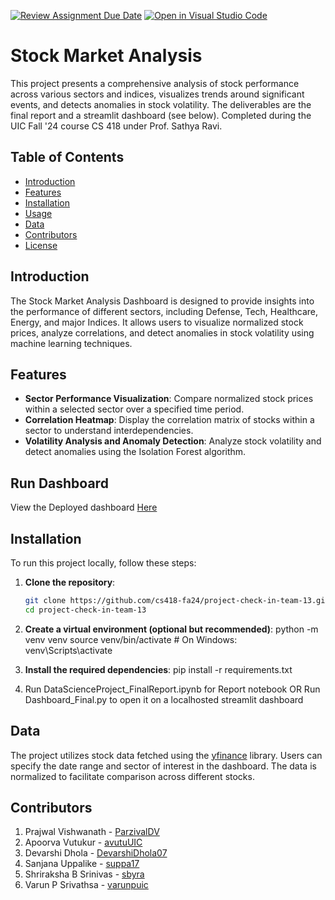 [![Review Assignment Due Date](https://classroom.github.com/assets/deadline-readme-button-22041afd0340ce965d47ae6ef1cefeee28c7c493a6346c4f15d667ab976d596c.svg)](https://classroom.github.com/a/QOtgW9iu)
[![Open in Visual Studio Code](https://classroom.github.com/assets/open-in-vscode-2e0aaae1b6195c2367325f4f02e2d04e9abb55f0b24a779b69b11b9e10269abc.svg)](https://classroom.github.com/online_ide?assignment_repo_id=16397669&assignment_repo_type=AssignmentRepo)

# Stock Market Analysis 

This project presents a comprehensive analysis of stock performance across various sectors and indices, visualizes trends around significant events, and detects anomalies in stock volatility. The deliverables are the final report and a streamlit dashboard (see below). Completed during the UIC Fall '24 course CS 418 under Prof. Sathya Ravi. 

## Table of Contents

- [Introduction](#introduction)
- [Features](#features)
- [Installation](#installation)
- [Usage](#usage)
- [Data](#data)
- [Contributors](#contributors)
- [License](#license)

## Introduction

The Stock Market Analysis Dashboard is designed to provide insights into the performance of different sectors, including Defense, Tech, Healthcare, Energy, and major Indices. It allows users to visualize normalized stock prices, analyze correlations, and detect anomalies in stock volatility using machine learning techniques.

## Features

- **Sector Performance Visualization**: Compare normalized stock prices within a selected sector over a specified time period.
- **Correlation Heatmap**: Display the correlation matrix of stocks within a sector to understand interdependencies.
- **Volatility Analysis and Anomaly Detection**: Analyze stock volatility and detect anomalies using the Isolation Forest algorithm.

## Run Dashboard

View the Deployed dashboard [Here](https://dashboardfinalpy-dsproject.streamlit.app/)

## Installation

To run this project locally, follow these steps:

1. **Clone the repository**:
   ```bash
   git clone https://github.com/cs418-fa24/project-check-in-team-13.git
   cd project-check-in-team-13
   
2. **Create a virtual environment (optional but recommended)**:
     python -m venv venv
     source venv/bin/activate   # On Windows: venv\Scripts\activate

3. **Install the required dependencies**:
   pip install -r requirements.txt

4. Run DataScienceProject_FinalReport.ipynb for Report notebook
                 OR
   Run Dashboard_Final.py to open it on a localhosted streamlit dashboard

## Data

The project utilizes stock data fetched using the [yfinance](https://github.com/ranaroussi/yfinance) library. Users can specify the date range and sector of interest in the dashboard. The data is normalized to facilitate comparison across different stocks.

## Contributors

1. Prajwal Vishwanath - [ParzivalDV](https://github.com/ParzivalDV)
2. Apoorva Vutukur - [avutuUIC ](https://github.com/avutuUIC)
3. Devarshi Dhola - [DevarshiDhola07](https://github.com/DevarshiDhola07)
4. Sanjana Uppalike - [suppa17](https://github.com/suppa17)
5. Shriraksha B Srinivas - [sbyra](https://github.com/sbyra)
6. Varun P Srivathsa - [varunpuic](https://github.com/varunpuic)
